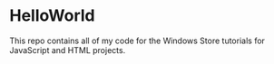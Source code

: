 HelloWorld
==========
This repo contains all of my code for the Windows Store tutorials for JavaScript and HTML projects.
